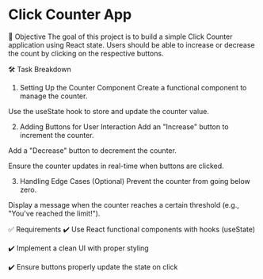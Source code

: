 # Click Counter App

🎯 Objective
The goal of this project is to build a simple Click Counter application using React state. Users should be able to increase or decrease the count by clicking on the respective buttons.

🛠️ Task Breakdown
1. Setting Up the Counter Component
Create a functional component to manage the counter.

Use the useState hook to store and update the counter value.

2. Adding Buttons for User Interaction
Add an "Increase" button to increment the counter.

Add a "Decrease" button to decrement the counter.

Ensure the counter updates in real-time when buttons are clicked.

3. Handling Edge Cases (Optional)
Prevent the counter from going below zero.

Display a message when the counter reaches a certain threshold (e.g., "You've reached the limit!").

✅ Requirements
✔️ Use React functional components with hooks (useState)

✔️ Implement a clean UI with proper styling

✔️ Ensure buttons properly update the state on click


